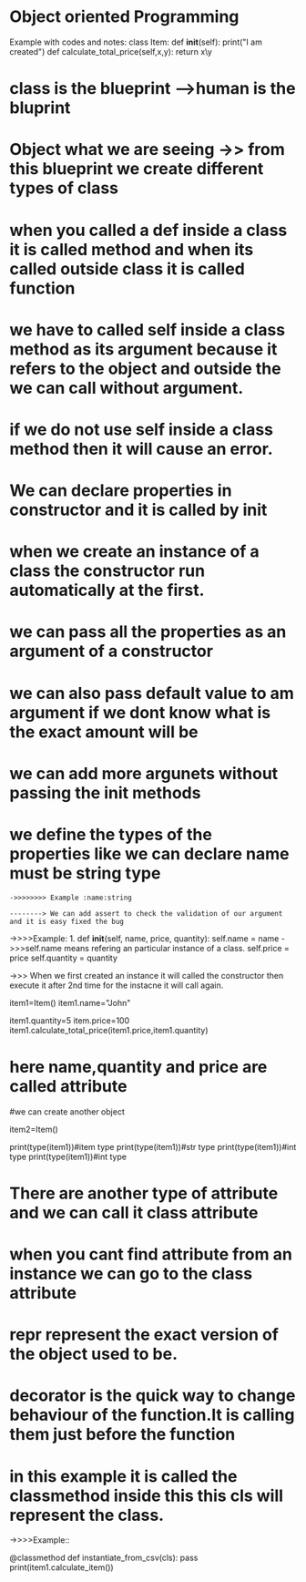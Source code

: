 # Object oriented Programming

Example with codes and notes:
class Item:
def **init**(self):
print("I am created")
def calculate_total_price(self,x,y):
return x\y

# class is the blueprint -->human is the bluprint

# Object what we are seeing ->> from this blueprint we create different types of class

# when you called a def inside a class it is called method and when its called outside class it is called function

# we have to called self inside a class method as its argument because it refers to the object and outside the we can call without argument.

# if we do not use self inside a class method then it will cause an error.

# We can declare properties in constructor and it is called by **init**

# when we create an instance of a class the constructor run automatically at the first.

# we can pass all the properties as an argument of a constructor

# we can also pass default value to am argument if we dont know what is the exact amount will be

# we can add more argunets without passing the init methods

# we define the types of the properties like we can declare name must be string type

    ->>>>>>>> Example :name:string

    --------> We can add assert to check the validation of our argument and it is easy fixed the bug

->>>>Example: 1. def **init**(self, name, price, quantity):
self.name = name ->>>self.name means refering an particular instance of a class.
self.price = price
self.quantity = quantity

->>> When we first created an instance it will called the constructor then execute it after 2nd time for the instacne it will call again.

item1=Item()
item1.name="John"

item1.quantity=5
item.price=100
item1.calculate_total_price(item1.price,item1.quantity)

# here name,quantity and price are called attribute

#we can create another object

item2=Item()

print(type(item1))#item type
print(type(item1))#str type
print(type(item1))#int type
print(type(item1))#int type

# There are another type of attribute and we can call it class attribute

# when you cant find attribute from an instance we can go to the class attribute

# repr represent the exact version of the object used to be.

# decorator is the quick way to change behaviour of the function.It is calling them just before the function

# in this example it is called the classmethod inside this this cls will represent the class.

->>>>Example::

@classmethod
def instantiate_from_csv(cls):
pass
print(item1.calculate_item())
